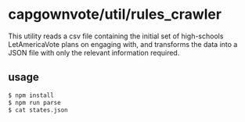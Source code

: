 # capgownvote/util/rules_crawler

This utility reads a csv file containing the initial set of high-schools LetAmericaVote plans on engaging with, and transforms the data into a JSON file with only the relevant information required.

## usage

```sh
$ npm install
$ npm run parse
$ cat states.json
```

